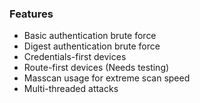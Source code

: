 ### Features

- Basic authentication brute force
- Digest authentication brute force
- Credentials-first devices
- Route-first devices (Needs testing)
- Masscan usage for extreme scan speed
- Multi-threaded attacks




